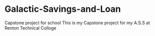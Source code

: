 # Galactic-Savings-and-Loan
Capstone project for school
This is my Capstone project for my A.S.S at Renton Technical Colloge 
